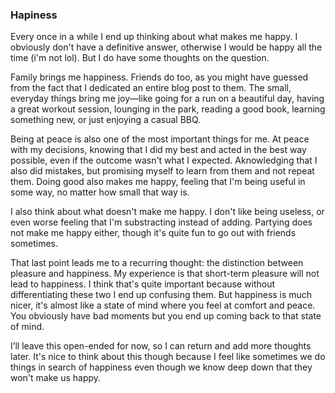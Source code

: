### Hapiness

Every once in a while I end up thinking about what makes me happy. I obviously don't have a definitive answer, otherwise I would be happy all the time (i'm not lol). But I do have some thoughts on the question. 

Family brings me happiness. Friends do too, as you might have guessed from the fact that I dedicated an entire blog post to them. The small, everyday things bring me joy—like going for a run on a beautiful day, having a great workout session, lounging in the park, reading a good book, learning something new, or just enjoying a casual BBQ.

Being at peace is also one of the most important things for me. At peace with my decisions, knowing that I did my best and acted in the best way possible, even if the outcome wasn't what I expected. Aknowledging that I also did mistakes, but promising myself to learn from them and not repeat them. Doing good also makes me happy, feeling that I'm being useful in some way, no matter how small that way is.

I also think about what doesn't make me happy. I don't like being useless, or even worse feeling that I'm substracting instead of adding. Partying does not make me happy either, though it's quite fun to go out with friends sometimes.

That last point leads me to a recurring thought: the distinction between pleasure and happiness. My experience is that short-term pleasure will not lead to happiness. I think that's quite important because without differentiating these two I end up confusing them. But happiness is much nicer, it's almost like a state of mind where you feel at comfort and peace. You obviously have bad moments but you end up coming back to that state of mind.

I’ll leave this open-ended for now, so I can return and add more thoughts later. It's nice to think about this though because I feel like sometimes we do things in search of happiness even though we know deep down that they won't make us happy.